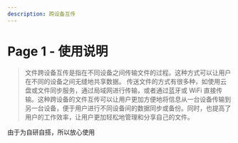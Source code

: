 ```yaml
---
description: 跨设备互传
---
```


# Page 1 - 使用说明

> 文件跨设备互传是指在不同设备之间传输文件的过程。这种方式可以让用户在不同的设备之间无缝地共享数据。
> 传送文件的方式有很多种，如使用云盘或文件同步服务，通过局域网进行传输，或者通过蓝牙或 WiFi 直接传输。这种跨设备的文件互传可以让用户更加方便地将信息从一台设备传输到另一台设备，便于用户进行不同设备间的数据同步或备份。同时，也提高了用户的工作效率，让用户更加轻松地管理和分享自己的文件。

由于为自研自搭，所以放心使用
